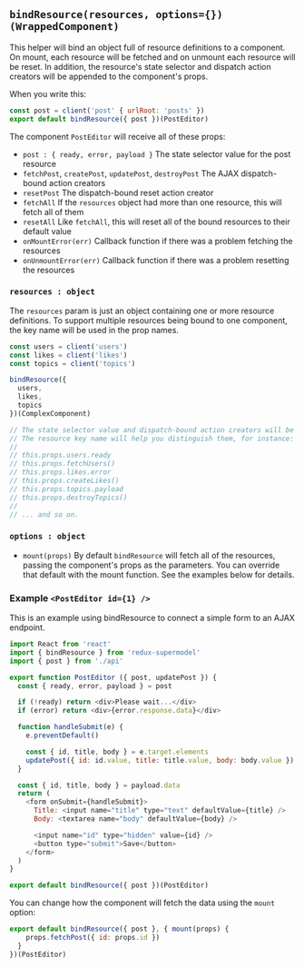 ## `bindResource(resources, options={})(WrappedComponent)`

This helper will bind an object full of resource definitions to a component. On mount, each resource will be fetched and on unmount each resource will be reset. In addition, the resource's state selector and dispatch action creators will be appended to the component's props.

When you write this:

```js
const post = client('post' { urlRoot: 'posts' })
export default bindResource({ post })(PostEditor)
```

The component `PostEditor` will receive all of these props:

- `post : { ready, error, payload }` The state selector value for the post resource
- `fetchPost`, `createPost`, `updatePost`, `destroyPost` The AJAX dispatch-bound action creators
- `resetPost` The dispatch-bound reset action creator
- `fetchAll` If the `resources` object had more than one resource, this will fetch all of them
- `resetAll` Like `fetchAll`, this will reset all of the bound resources to their default value
- `onMountError(err)` Callback function if there was a problem fetching the resources
- `onUnmountError(err)` Callback function if there was a problem resetting the resources

### `resources : object`

The `resources` param is just an object containing one or more resource definitions. To support multiple resources being bound to one component, the key name will be used in the prop names.

```js
const users = client('users')
const likes = client('likes')
const topics = client('topics')

bindResource({
  users,
  likes,
  topics
})(ComplexComponent)

// The state selector value and dispatch-bound action creators will be added to the component for each resource
// The resource key name will help you distinguish them, for instance:
//
// this.props.users.ready
// this.props.fetchUsers()
// this.props.likes.error
// this.props.createLikes()
// this.props.topics.payload
// this.props.destroyTopics()
//
// ... and so on.
```

### `options : object`

- `mount(props)` By default `bindResource` will fetch all of the resources, passing the component's props as the parameters. You can override that default with the mount function. See the examples below for details.

### Example `<PostEditor id={1} />`

This is an example using bindResource to connect a simple form to an AJAX endpoint.

```js
import React from 'react'
import { bindResource } from 'redux-supermodel'
import { post } from './api'

export function PostEditor ({ post, updatePost }) {
  const { ready, error, payload } = post

  if (!ready) return <div>Please wait...</div>
  if (error) return <div>{error.response.data}</div>

  function handleSubmit(e) {
    e.preventDefault()

    const { id, title, body } = e.target.elements
    updatePost({ id: id.value, title: title.value, body: body.value })
  }

  const { id, title, body } = payload.data
  return (
    <form onSubmit={handleSubmit}>
      Title: <input name="title" type="text" defaultValue={title} />
      Body: <textarea name="body" defaultValue={body} />

      <input name="id" type="hidden" value={id} />
      <button type="submit">Save</button>
    </form>
  )
}

export default bindResource({ post })(PostEditor)
```

You can change how the component will fetch the data using the `mount` option:

```js
export default bindResource({ post }, { mount(props) {
    props.fetchPost({ id: props.id })
  }
})(PostEditor)
```
